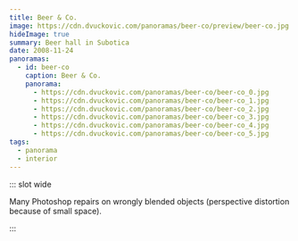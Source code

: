 ```yaml
---
title: Beer & Co.
image: https://cdn.dvuckovic.com/panoramas/beer-co/preview/beer-co.jpg
hideImage: true
summary: Beer hall in Subotica
date: 2008-11-24
panoramas:
  - id: beer-co
    caption: Beer & Co.
    panorama:
      - https://cdn.dvuckovic.com/panoramas/beer-co/beer-co_0.jpg
      - https://cdn.dvuckovic.com/panoramas/beer-co/beer-co_1.jpg
      - https://cdn.dvuckovic.com/panoramas/beer-co/beer-co_2.jpg
      - https://cdn.dvuckovic.com/panoramas/beer-co/beer-co_3.jpg
      - https://cdn.dvuckovic.com/panoramas/beer-co/beer-co_4.jpg
      - https://cdn.dvuckovic.com/panoramas/beer-co/beer-co_5.jpg
tags:
  - panorama
  - interior
---
```


::: slot wide

<PhotoSphere id="beer-co" />

Many Photoshop repairs on wrongly blended objects (perspective distortion because of small space).

:::
